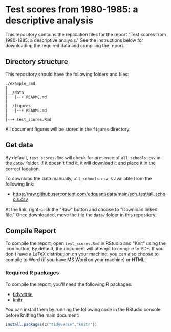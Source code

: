 # Test scores from 1980-1985: a descriptive analysis

This repository contains the replication files for the report "Test
scores from 1980-1985: a descriptive analysis." See the instructions
below for downloading the required data and compiling the report.

## Directory structure

This repository should have the following folders and files:

```
./example_rmd
|
|__/data
|   |--+ README.md
|
|__/figures
|   |--+ README.md
|
|--+ test_scores.Rmd
```

All document figures will be stored in the `figures` directory.

## Get data

By default, `test_scores.Rmd` will check for presence of
`all_schools.csv` in the `data/` folder. If it doesn't find it, it
will download it and place it in the correct location. 

To download the data manually, `all_schools.csv` is available from the following link:

- https://raw.githubusercontent.com/edquant/data/main/sch_test/all_schools.csv

At the link, right-click the "Raw" button and choose to "Download
linked file." Once downloaded, move the file the `data/` folder in
this repository.

## Compile Report

To compile the report, open `test_scores.Rmd` in RStudio and "Knit"
using the icon button, By default, the document will attempt to
compile to PDF. If you don't have a
[LaTeX](https://www.latex-project.org/get/) distribution on your
machine, you can also choose to compile to Word (if you have MS Word
on your machine) or HTML.

### Required R packages

To compile the report, you'll need the following R packages: 

- [tidyverse](https://CRAN.R-project.org/package=tidyverse)
- [knitr](https://CRAN.R-project.org/package=knitr)

You can install them by running the following code in the RStudio
console before knitting the main document:

```r
install.packages(c("tidyverse","knitr"))
```
